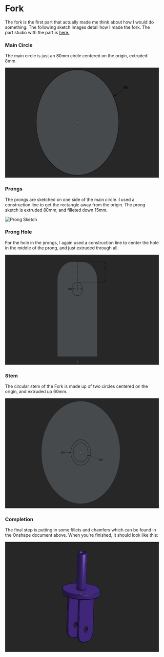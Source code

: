 # Fork

The fork is the first part that actually made me think about how I would do something. The following sketch images detail how I made the fork. The part studio with the part is [here.](https://cvilleschools.onshape.com/documents/44d11c822fc5279efa47b295/w/90300413fc4f16957eadc67b/e/193e1eacaf17ddfab84b5875)

### Main Circle

The main circle is just an 80mm circle centered on the origin, extruded 8mm.

<img src="/caster/parts/fork/images/circle_sketch.png" width="600px" height="360px" alt="Circle Sketch">

### Prongs

The prongs are sketched on one side of the main circle. I used a construction line to get the rectangle away from the origin. The prong sketch is extruded 80mm, and filleted down 15mm.

<img src="/caster/parts/fork/images/prong_sketch.png" width="600px" height="360px" alt="Prong Sketch">

### Prong Hole

For the hole in the prongs, I again used a construction line to center the hole in the middle of the prong, and just extruded through all.

<img src="/caster/parts/fork/images/hole_sketch.png" width="600px" height="360px" alt="Prong Hole Sketch">

### Stem

The circular stem of the Fork is made up of two circles centered on the origin, and extruded up 60mm. 

<img src="/caster/parts/fork/images/cylinder_sketch.png" width="600px" height="360px" alt="Stem Sketch">

### Completion

The final step is putting in some fillets and chamfers which can be found in the Onshape document above. When you're finished, it should look like this:

<img src="/caster/images/fork.png" width="600px" height="360px" alt="Caster Fork">
